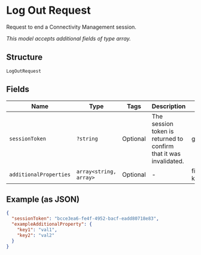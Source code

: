 
# Log Out Request

Request to end a Connectivity Management session.

*This model accepts additional fields of type array.*

## Structure

`LogOutRequest`

## Fields

| Name | Type | Tags | Description | Getter | Setter |
|  --- | --- | --- | --- | --- | --- |
| `sessionToken` | `?string` | Optional | The session token is returned to confirm that it was invalidated. | getSessionToken(): ?string | setSessionToken(?string sessionToken): void |
| `additionalProperties` | `array<string, array>` | Optional | - | findAdditionalProperty(string key): array | additionalProperty(string key, array value): void |

## Example (as JSON)

```json
{
  "sessionToken": "bcce3ea6-fe4f-4952-bacf-eadd80718e83",
  "exampleAdditionalProperty": {
    "key1": "val1",
    "key2": "val2"
  }
}
```

